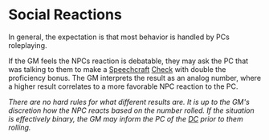 # Social Reactions

In general, the expectation is that most behavior is handled by PCs roleplaying.

If the GM feels the NPCs reaction is debatable, they may ask the PC that was talking to them to make a [Speechcraft](../../Player%20Characters/Skills/Speechcraft.md) [Check](../Core%20Procedures/Check.md) with double the proficiency bonus. The GM interprets the result as an analog number, where a higher result correlates to a more favorable NPC reaction to the PC.

*There are no hard rules for what different results are. It is up to the GM's discretion how the NPC reacts based on the number rolled. If the situation is effectively binary, the GM may inform the PC of the [DC](../Core%20Procedures/DC.md) prior to them rolling.*
